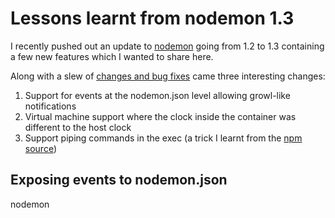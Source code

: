 # Lessons learnt from nodemon 1.3

I recently pushed out an update to [nodemon](https://www.npmjs.org/nodemon) going from 1.2 to 1.3 containing a few new features which I wanted to share here.

<!--more-->

Along with a slew of [changes and bug fixes](https://github.com/remy/nodemon/compare/v1.2.1...v1.3.2) came three interesting changes:

1. Support for events at the nodemon.json level allowing growl-like notifications
2. Virtual machine support where the clock inside the container was different to the host clock
3. Support piping commands in the exec (a trick I learnt from the [npm source](https://github.com/npm/npm/))

## Exposing events to nodemon.json

nodemon